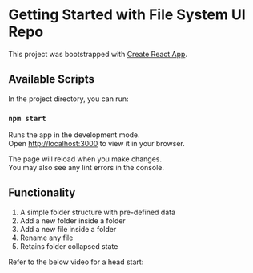 # Getting Started with File System UI Repo

This project was bootstrapped with [Create React App](https://github.com/facebook/create-react-app).

## Available Scripts

In the project directory, you can run:

### `npm start`

Runs the app in the development mode.\
Open [http://localhost:3000](http://localhost:3000) to view it in your browser.

The page will reload when you make changes.\
You may also see any lint errors in the console.

## Functionality 
1. A simple folder structure with pre-defined data
2. Add a new folder inside a folder 
3. Add a new file inside a folder 
4. Rename any file 
5. Retains folder collapsed state 


Refer to the below video for a head start: 



